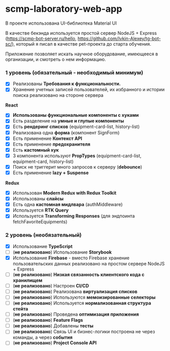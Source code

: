 # scmp-laboratory-web-app

В проекте использована UI-библиотека Material UI

В качестве бекэнда используется простой сервер NodeJS + Express (https://scmp-bot-server.ru/hello, https://github.com/Ivkin-Alexey/tg-bot-sc/), который я писал в качестве pet-проекта до старта обучения.

Приложение позволяет искать научное оборудование, имеющееся в организации, и смотреть о нем информацию.

### **1 уровень (обязательный - необходимый минимум)**

- [x] Реализованы **Требования к функциональности.**
- [x] Хранение учетных записей пользователей, их избранного и истории поиска реализовано на стороне сервера

**React**

- [x] **Использованы функциональные компоненты c хуками**
- [x] Есть разделение на **умные и глупые компоненты**
- [x] Есть **рендеринг списков** (equipment-card-list, history-list)
- [x] Реализована одна **форма** (компонент SignForm)
- [x] Есть применение **Контекст API**
- [x] Есть применение **предохранителя**
- [x] Есть **кастомный хук**
- [x] 3 компонента используют **PropTypes** (equipment-card-list, equipment-card, history-list)
- [x] Поиск не триггерит много запросов к серверу (**debounce**)
- [x] Есть применение **lazy + Suspense**

**Redux**

- [x] Использован **Modern Redux with Redux Toolkit**
- [x] Использованы **слайсы**
- [x] Есть одна **кастомная мидлвара** (authMiddleware)
- [x] Используется **RTK Query**
- [x] Используется **Transforming Responses** (для эндпоинта fetchFavoriteEquipments)

### **2 уровень (необязательный)**

- [x] Использование **TypeScript**
- [ ] (**не реализовано**) Использование **Storybook**
- [x] Использование **Firebase** - вместо Firebase хранение пользовательских данных реализовано на простом сервере NodeJS + Express
- [ ] (**не реализовано**) **Низкая связанность клиентского кода с хранилищем**
- [ ] (**не реализовано**) Настроен **CI/CD**
- [ ] (**не реализовано**) Реализована **виртуализация списков**
- [ ] (**не реализовано**) Используются **мемоизированные селекторы**
- [ ] (**не реализовано**) Используется **нормализованная структура стейта**
- [ ] (**не реализовано**) Проведена **оптимизация приложения**
- [ ] (**не реализовано**) **Feature Flags**
- [ ] (**не реализовано**) Добавлены **тесты**
- [ ] (**не реализовано**) Связь UI и бизнес-логики построена не через команды, а через **события**
- [ ] (**не реализовано**) **Project Console API**
